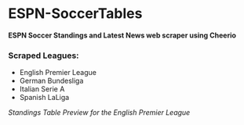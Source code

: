 # ESPN-SoccerTables

**ESPN Soccer Standings and Latest News web scraper using Cheerio**

### Scraped Leagues:
- English Premier League
- German Bundesliga
- Italian Serie A
- Spanish LaLiga

*Standings Table Preview for the English Premier League*
